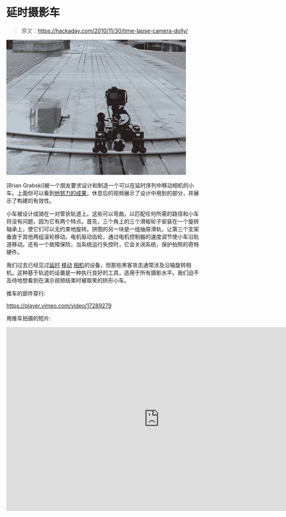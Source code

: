 # 延时摄影车

> 原文：<https://hackaday.com/2010/11/30/time-lapse-camera-dolly/>

![](img/ff283c9f1e3af68bac81465ca3aee717.png "time-laspe-dolly")

[Brian Grabski]被一个朋友要求设计和制造一个可以在延时序列中移动相机的小车。上面你可以看到[他努力的成果](http://designedandmade.com/blog/2010/08/30/time-lapse-dolly/)，休息后的视频展示了设计中用到的部分，并展示了构建的有效性。

小车被设计成骑在一对管状轨道上。这些可以弯曲，以匹配任何所需的路径和小车将没有问题，因为它有两个特点。首先，三个角上的三个滑板轮子安装在一个旋转轴承上，使它们可以无约束地旋转。拼图的另一块是一组抽屉滑轨，让第三个支架垂直于其他两组滚轮移动。电机驱动齿轮，通过电机控制器的速度调节使小车沿轨道移动。还有一个故障保险，当系统运行失控时，它会关闭系统，保护拍照的奇特硬件。

我们过去已经见过[延时](http://hackaday.com/2010/01/07/2-axis-motion-timelapse-photography/) [移动](http://hackaday.com/2010/01/07/2-axis-motion-timelapse-photography/) [相机](http://hackaday.com/2010/01/07/2-axis-motion-timelapse-photography/)的设备，但那些黑客攻击通常涉及沿轴旋转相机。这种基于轨迹的设置是一种执行良好的工具，适用于所有摄影水平。我们迫不及待地想看到在演示视频结束时被取笑的拱形小车。

推车的部件穿行:

<https://player.vimeo.com/video/17289279>

</div> <p>用推车拍摄的短片:</p> <div class="embed-vimeo" style="text-align: center;"><iframe src="https://player.vimeo.com/video/15750376" width="800" height="480" frameborder="0" webkitallowfullscreen="" mozallowfullscreen="" allowfullscreen=""/></div> <p>[谢谢泰勒]</p> </body> </html>